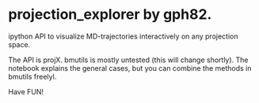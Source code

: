 
# projection_explorer by gph82.
ipython API to visualize MD-trajectories interactively on any projection space.

The API is projX. bmutils is mostly untested (this will change shortly).
The notebook explains the general cases, but you can combine the methods in bmutils freelyl.

Have FUN!